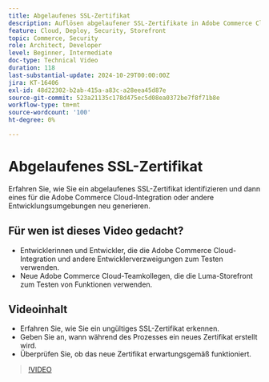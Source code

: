 ```yaml
---
title: Abgelaufenes SSL-Zertifikat
description: Auflösen abgelaufener SSL-Zertifikate in Adobe Commerce Cloud-Integrationsumgebungen.
feature: Cloud, Deploy, Security, Storefront
topic: Commerce, Security
role: Architect, Developer
level: Beginner, Intermediate
doc-type: Technical Video
duration: 118
last-substantial-update: 2024-10-29T00:00:00Z
jira: KT-16406
exl-id: 48d22302-b2ab-415a-a83c-a28eea45d87e
source-git-commit: 523a21135c178d475ec5d08ea0372be7f8f71b8e
workflow-type: tm+mt
source-wordcount: '100'
ht-degree: 0%

---
```


# Abgelaufenes SSL-Zertifikat

Erfahren Sie, wie Sie ein abgelaufenes SSL-Zertifikat identifizieren und dann eines für die Adobe Commerce Cloud-Integration oder andere Entwicklungsumgebungen neu generieren.

## Für wen ist dieses Video gedacht?

- Entwicklerinnen und Entwickler, die die Adobe Commerce Cloud-Integration und andere Entwicklerverzweigungen zum Testen verwenden.
- Neue Adobe Commerce Cloud-Teamkollegen, die die Luma-Storefront zum Testen von Funktionen verwenden.

## Videoinhalt

- Erfahren Sie, wie Sie ein ungültiges SSL-Zertifikat erkennen.
- Geben Sie an, wann während des Prozesses ein neues Zertifikat erstellt wird.
- Überprüfen Sie, ob das neue Zertifikat erwartungsgemäß funktioniert. &#x200B;

>[!VIDEO](https://video.tv.adobe.com/v/3435751?learn=on)
